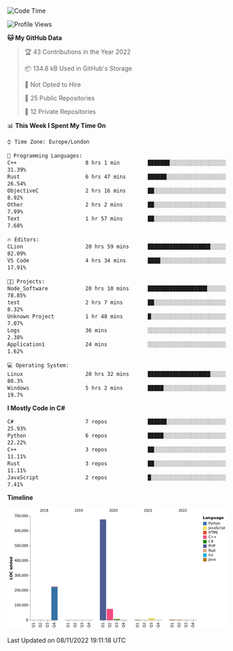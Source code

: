 <!--START_SECTION:waka-->
![Code Time](http://img.shields.io/badge/Code%20Time-381%20hrs%2015%20mins-blue)

![Profile Views](http://img.shields.io/badge/Profile%20Views-0-blue)

**🐱 My GitHub Data** 

> 🏆 43 Contributions in the Year 2022
 > 
> 📦 134.8 kB Used in GitHub's Storage 
 > 
> 🚫 Not Opted to Hire
 > 
> 📜 25 Public Repositories 
 > 
> 🔑 12 Private Repositories  
 > 
📊 **This Week I Spent My Time On** 

```text
⌚︎ Time Zone: Europe/London

💬 Programming Languages: 
C++                      8 hrs 1 min         ███████░░░░░░░░░░░░░░░░░░   31.39% 
Rust                     6 hrs 47 mins       ██████░░░░░░░░░░░░░░░░░░░   26.54% 
ObjectiveC               2 hrs 16 mins       ██░░░░░░░░░░░░░░░░░░░░░░░   8.92% 
Other                    2 hrs 2 mins        ██░░░░░░░░░░░░░░░░░░░░░░░   7.99% 
Text                     1 hr 57 mins        ██░░░░░░░░░░░░░░░░░░░░░░░   7.68%

🔥 Editors: 
CLion                    20 hrs 59 mins      ████████████████████░░░░░   82.09% 
VS Code                  4 hrs 34 mins       ████░░░░░░░░░░░░░░░░░░░░░   17.91%

🐱‍💻 Projects: 
Node_Software            20 hrs 10 mins      ███████████████████░░░░░░   78.85% 
test                     2 hrs 7 mins        ██░░░░░░░░░░░░░░░░░░░░░░░   8.32% 
Unknown Project          1 hr 48 mins        █░░░░░░░░░░░░░░░░░░░░░░░░   7.07% 
Logs                     36 mins             ░░░░░░░░░░░░░░░░░░░░░░░░░   2.38% 
Application1             24 mins             ░░░░░░░░░░░░░░░░░░░░░░░░░   1.62%

💻 Operating System: 
Linux                    20 hrs 32 mins      ████████████████████░░░░░   80.3% 
Windows                  5 hrs 2 mins        █████░░░░░░░░░░░░░░░░░░░░   19.7%

```

**I Mostly Code in C#** 

```text
C#                       7 repos             ██████░░░░░░░░░░░░░░░░░░░   25.93% 
Python                   6 repos             █████░░░░░░░░░░░░░░░░░░░░   22.22% 
C++                      3 repos             ██░░░░░░░░░░░░░░░░░░░░░░░   11.11% 
Rust                     3 repos             ██░░░░░░░░░░░░░░░░░░░░░░░   11.11% 
JavaScript               2 repos             █░░░░░░░░░░░░░░░░░░░░░░░░   7.41%

```


**Timeline**

![Chart not found](https://raw.githubusercontent.com/Jirubizu/Jirubizu/master/charts/bar_graph.png) 


 Last Updated on 08/11/2022 19:11:18 UTC
<!--END_SECTION:waka-->
